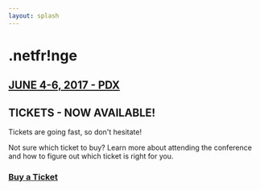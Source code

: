 ```yaml
---
layout: splash
---
```


<div class="splash-container">
    <h1 data-shadow='2017'>.netfr!nge</h1>
    <h2><a href="#"><span>JUNE 4-6, 2017 - PDX</span></a></h2>
</div>

## TICKETS - NOW AVAILABLE!
Tickets are going fast, so don't hesitate!

Not sure which ticket to buy?
Learn more about attending the conference and how to figure out which ticket is right for you.

### [Buy a Ticket](http://todo.com)
